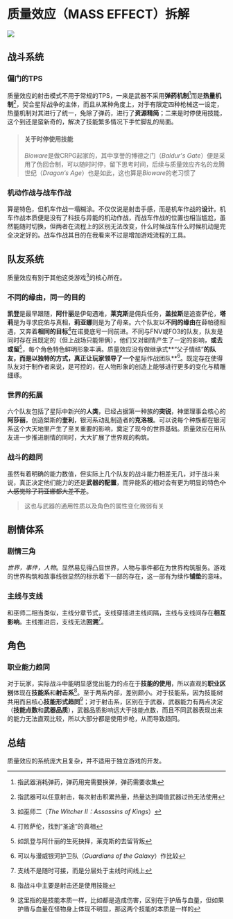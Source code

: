 # 质量效应（MASS EFFECT）拆解



<img src="D:\HP\Documents\TyporaPicture\质量效应.png" style="zoom:100%;" />

## 战斗系统

###   偏门的TPS

质量效应的射击模式不用于常规的TPS，一来是武器不采用**弹药机制**[^1]而是**热量机制**[^2]，契合星际战争的主体，而且从某种角度上，对于有限定四种枪械这一设定，热量机制对其进行了统一，免除了弹药，进行了**资源精简**；二来是时停使用技能，这个到还是蛮新奇的，解决了技能繁多情况下手忙脚乱的局面。

> #### 关于时停使用技能
>
>  *Bioware*是做CRPG起家的，其中享誉的博德之门（*Baldur's Gate*）便是采用了伪回合制，可以随时时停，留下思考时间，后续与质量效应齐名的龙腾世纪（*Dragon‘s Age*）也是如此，这也算是*Bioware*的老习惯了

[^1]:指武器消耗弹药，弹药用完需要换弹，弹药需要收集
[^2]:指武器可以任意射击，每次射击积累热量，热量达到阈值武器过热无法使用

### 机动作战与战车作战

算是特色，但机车作战一塌糊涂。不仅仅说是射击手感，而是机车作战的**设计**。机车作战本质便是没有了科技与异能的机动作战，而战车作战的位置也相当尴尬，虽然能随时切换，但两者在流程上的区别无法改变，什么时候战车什么时候机动是完全决定好的。战车作战其目的在我看来不过是增加游戏流程的工具。

## 队友系统

质量效应有别于其他这类游戏[^3]的核心所在。

[^3]:如巫师二（*The Witcher II：Assassins of Kings*）

### 不同的缘由，同一的目的

**凯登**是最早跟随，**阿什丽**是伊甸遇难，**莱克斯**是佣兵任务，**盖拉斯**是追查萨伦，**塔莉**是为寻求庇佑与真相，**莉亚娜**则是为了母亲。六个队友以**不同的缘由**在薛帕德相遇，又奔着**相同的目标**[^4]在诺曼底号一同前进。不同与FNV或FO3的队友，队友是同时存在且既定的（但上战场只能带俩），他们又对剧情产生了一定的影响，**或去或留**[^5]，每个角色特色鲜明形象丰满。质量效应没有做继承式**“父子情结”**的队友，而是以独特的方式，真正让玩家领导了一个**星际作战团队**[^6]。既定存在使得队友对于制作者来说，是可控的，在人物形象的创造上能够进行更多的变化与精雕细琢。

[^4]:打败萨伦，找到“圣途”的真相
[^5]:如凯登与阿什丽的生死抉择，莱克斯的去留背叛
[^6]:可以与漫威银河护卫队（*Guardians of the Galaxy*）作比较

### 世界的拓展

六个队友包括了星际中新兴的**人类**，已经占据第一种族的**突锐**，神堡理事会核心的**阿莎丽**，创造桀斯的**奎利**，银河系动乱制造者的**克洛根**。可以说每个种族都在银河系这个大天地里产生了至关重要的影响，奠定了现今的世界基础。质量效应在用队友进一步推进剧情的同时，大大扩展了世界观的构筑。

### 战斗的趋同

虽然有着明确的能力数值，但实际上几个队友的战斗能力相差无几，对于战斗来说，真正决定他们能力的还是**武器的配置**，而异能系的相对会有更为明显的特色~~个人感觉除了莉亚娜都大差不差~~。

> 这也与武器的通用性质以及角色的属性变化微弱有关

## 剧情体系

### 剧情三角

*世界，事件，人物*。显然易见得凸显世界，人物与事件都在为世界构筑服务。游戏的世界构筑和故事线很显然的标示着下一部的存在，这一部有为续作**铺垫**的意味。

### 主线与支线

和巫师二相当类似，主线分章节式，支线穿插进主线间隔，主线与支线间存在**相互影响**。主线推进后，支线无法**回溯**[^7]。

[^7]:支线不是随时可接，而是分层处于主线时间线上

## 角色

### 职业能力趋同

对于玩家，实际战斗中能明显感觉出能力的点在于**技能的使用**，所以直观的**职业区别**体现在**技能系**和**射击系**[^8]。至于两系内部，差别颇小。对于技能系，因为技能树共用而且核心**技能形式趋同**[^9]；对于射击系，区别在于武器，武器能力有两点决定（**技能点数**和**武器品质**），武器品质影响远大于技能点数，而且不同武器表现出来的能力无法直观比较，所以大部分都是使用步枪，从而导致趋同。

[^8]:指战斗中主要是射击还是使用技能
[^9]:这里指的是技能本质一样，比如都是造成伤害，区别在于护盾与血量，但如果护盾与血量在怪物身上体现不明显，那这两个技能的本质是一样的

## 总结

质量效应的系统庞大且复杂，并不适用于独立游戏的开发。
